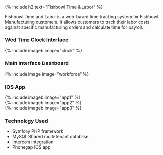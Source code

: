 {% include h2 text="Fishbowl Time & Labor" %}

Fishbowl Time and Labor is a web-based time tracking system for Fishbowl Manufacturing customers. It allows customers to track their labor costs against specific manufacturing orders and calculate time for payroll.

### Wed Time Clock Interface

{% include imageb image="clock" %}

### Main Interface Dashboard

{% include image image="workforce" %}

### IOS App

<div class="row cards">
  <div class="col-xs-4">
    {% include imageb image="app1" %}
  </div>
  <div class="col-xs-4">
    {% include imageb image="app2" %}
  </div>
  <div class="col-xs-4">
    {% include imageb image="app3" %}
  </div>
</div>

### Technology Used

- Symfony PHP framework
- MySQL Shared multi-tenant database
- Intercom integration
- Phonegap IOS app
